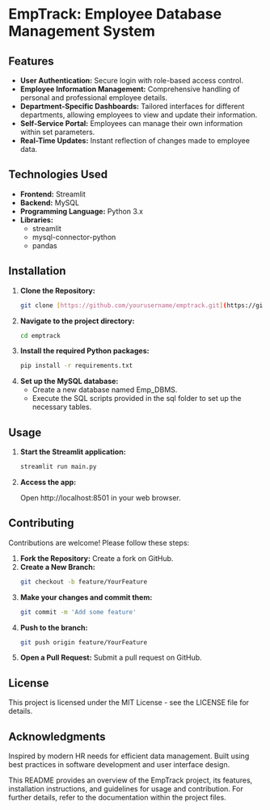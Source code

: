 # EmpTrack: Employee Database Management System

## **Features**

* **User Authentication:** Secure login with role-based access control.
* **Employee Information Management:** Comprehensive handling of personal and professional employee details.
* **Department-Specific Dashboards:** Tailored interfaces for different departments, allowing employees to view and update their information.
* **Self-Service Portal:** Employees can manage their own information within set parameters.
* **Real-Time Updates:** Instant reflection of changes made to employee data.

## **Technologies Used**

* **Frontend:** Streamlit
* **Backend:** MySQL
* **Programming Language:** Python 3.x
* **Libraries:**
  * streamlit
  * mysql-connector-python
  * pandas

## **Installation**

1. **Clone the Repository:**
   ```bash
   git clone [https://github.com/yourusername/emptrack.git](https://github.com/yourusername/emptrack.git)

2. **Navigate to the project directory:**
   ```bash
   cd emptrack

3. **Install the required Python packages:**
   ```bash
   pip install -r requirements.txt

4. **Set up the MySQL database:**
   * Create a new database named Emp_DBMS.
   * Execute the SQL scripts provided in the sql folder to set up the necessary tables.

## **Usage**
1. **Start the Streamlit application:**
   ```bash
   streamlit run main.py

2. **Access the app:**
   
   Open http://localhost:8501 in your web browser.
   
## **Contributing**

Contributions are welcome! Please follow these steps:

1. **Fork the Repository:** Create a fork on GitHub.
2. **Create a New Branch:**
   ```bash
   git checkout -b feature/YourFeature

3. **Make your changes and commit them:**
   ```bash
   git commit -m 'Add some feature'

4. **Push to the branch:**
   ```bash
   git push origin feature/YourFeature

5. **Open a Pull Request:** Submit a pull request on GitHub.

## **License**
This project is licensed under the MIT License - see the LICENSE file for details.

## **Acknowledgments**
Inspired by modern HR needs for efficient data management.
Built using best practices in software development and user interface design.

This README provides an overview of the EmpTrack project, its features, installation instructions, and guidelines for usage and contribution. For further details, refer to the documentation within the project files.
